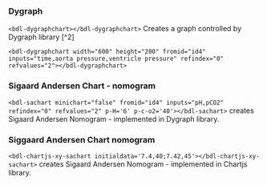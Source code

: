 ### Dygraph
`<bdl-dygraphchart></bdl-dygraphchart>` Creates a graph controlled by Dygraph library [^2]

`<bdl-dygraphchart width="600" height="200" fromid="id4" inputs="time,aorta pressure,ventricle pressure" refindex="0" refvalues="2"></bdl-dygraphchart>`
<bdl-dygraphchart width="600" height="200" fromid="id4" inputs="time,aorta pressure,ventricle pressure" refindex="0" refvalues="2" initialdata="0,120,121;0.1,119,120"></bdl-dygraphchart>

### Sigaard Andersen Chart - nomogram

`<bdl-sachart minichart="false" fromid="id4" inputs="pH,pCO2" refindex="0" refvalues="2" p-H='6' p-c-o2='40'></bdl-sachart>` creates Sigaard Andersen Nomogram - implemented in Dygraph library.

<bdl-sachart minichart="false" fromid="id4" inputs="pH,pCO2" refindex="0" refvalues="2" p-H='6' p-c-o2='40'></bdl-sachart>

<div class="w3-black">
</div>

### Siggaard Andersen Chart nomogram 

`<bdl-chartjs-xy-sachart initialdata='7.4,40;7.42,45'></bdl-chartjs-xy-sachart>` creates Sigaard Andersen Nomogram - implemented in Chartjs library.

<bdl-chartjs-xy-sachart initialdata='7.4,40;7.42,45'></bdl-chartjs-xy-sachart>